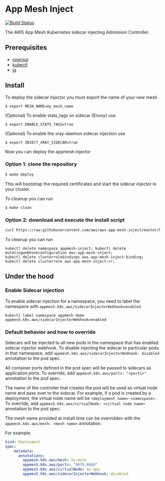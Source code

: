 # App Mesh Inject

[![Build Status](https://travis-ci.org/aws/aws-app-mesh-inject.svg?branch=master)](https://travis-ci.org/aws/aws-app-mesh-inject)

The AWS App Mesh Kubernetes sidecar injecting Admission Controller.

## Prerequisites
* [openssl](https://www.openssl.org/source/)
* [kubectl](https://kubernetes.io/docs/tasks/tools/install-kubectl/)
* [jq](https://stedolan.github.io/jq/download/)

## Install

To deploy the sidecar injector you must export the name of your new mesh
```
$ export MESH_NAME=my_mesh_name
```

(Optional) To enable stats_tags on sidecar (Envoy) use
```
$ export ENABLE_STATS_TAGS=true
```

(Optional) To enable the xray-daemon sidecar injection use
```
$ export INJECT_XRAY_SIDECAR=true
```

Now you can deploy the appmesh injector

### Option 1: clone the repository

```bash
$ make deploy
```

This will bootstrap the required certificates and start the sidecar injector in
your cluster.

To cleanup you can run
```
$ make clean
```

### Option 2: download and execute the install script
```bash
curl https://raw.githubusercontent.com/aws/aws-app-mesh-inject/master/hack/install.sh | bash
```

To cleanup you can run
```
kubectl delete namespace appmesh-inject; kubectl delete mutatingwebhookconfiguration aws-app-mesh-inject; 
kubectl delete clusterrolebindings aws-app-mesh-inject-binding; kubectl delete clusterrole aws-app-mesh-inject-cr;
```


## Under the hood
### Enable Sidecar injection

To enable sidecar injection for a namespace, you need to label the namespace with `appmesh.k8s.aws/sidecarInjectorWebhook=enabled`

```
kubectl label namespace appmesh-demo appmesh.k8s.aws/sidecarInjectorWebhook=enabled
```

### Default behavior and how to override

Sidecars will be injected to all new pods in the namespace that has enabled sidecar injector webhook. To disable injecting the sidecar 
to particular pods in that namespace, add `appmesh.k8s.aws/sidecarInjectorWebhook: disabled` annotation to the pod spec. 

All container ports defined in the pod spec will be passed to sidecars as application ports. 
To override, add `appmesh.k8s.aws/ports: "<ports>"` annotation to the pod spec. 

The name of the controller that creates the pod will be used as virtual node name and pass over to the sidecar. For example, if a pod 
is created by a deployment, the virtual node name will be `<deployment name>-<namespace>`. 
To override, add `appmesh.k8s.aws/virtualNode: <virtual node name>` annotation to the pod spec. 

The mesh name provided at install time can be overridden with the `appmesh.k8s.aws/mesh: <mesh name>` annotation.

For example:
```yaml
kind: Deployment
spec:
    metadata:
      annotations:
        appmesh.k8s.aws/mesh: my-mesh
        appmesh.k8s.aws/ports: "8079,8080"
        appmesh.k8s.aws/virtualNode: my-app
        appmesh.k8s.aws/sidecarInjectorWebhook: disabled
```
